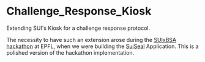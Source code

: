 # Challenge_Response_Kiosk
Extending SUI's Kiosk for a challenge response protocol.

The necessity to have such an extension arose during the [SUIxBSA hackathon](https://sui-bsa-hackathon.devfolio.co/projects) at EPFL, when we were building the [SuiSeal](https://github.com/TUM-Blockchain-Club/SuiSeal) Application. 
This is a polished version of the hackathon implementation.

